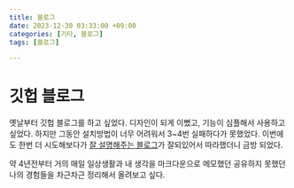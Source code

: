 ```yaml
---
title: 블로그
date: 2023-12-30 03:33:00 +09:00
categories: [기타, 블로그]
tags: [블로그]

---
```


# 깃헙 블로그
옛날부터 깃헙 블로그를 하고 싶었다. 디자인이 되게 이뻤고, 기능이 심플해서 사용하고 싶었다. 하지만 그동안 설치방법이 너무 어려워서 3~4번 실패하다가 못했었다. 이번에도 한번 더 시도해보다가 [잘 설명해주는 블로그](https://devpro.kr/posts/Github-%EB%B8%94%EB%A1%9C%EA%B7%B8-%EB%A7%8C%EB%93%A4%EA%B8%B0-(1)/)가 잘되있어서 따라했더니 금방 되었다.

약 4년전부터 거의 매일 일상생활과 내 생각을 마크다운으로 메모했던 공유하지 못했던 나의 경험들을 차근차근 정리해서 올려보고 싶다.
<!-- ![Alt text](assets/img/기타/블로그/commit-log.png) -->